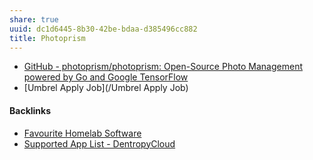 ```yaml
---
share: true
uuid: dc1d6445-8b30-42be-bdaa-d385496cc882
title: Photoprism
---
```

* [GitHub - photoprism/photoprism: Open-Source Photo Management powered by Go and Google TensorFlow](https://github.com/photoprism/photoprism)
* [Umbrel Apply Job](/Umbrel Apply Job)

#### Backlinks

* [Favourite Homelab Software](/21b9d9f0-fde9-4189-83b6-72102becce04)
* [Supported App List - DentropyCloud](/f738f680-95a2-46e5-bb4c-57b67687e36a)